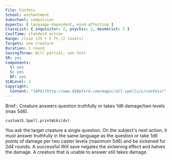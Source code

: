 ```yaml
---
File: Confess
School: enchantment
Subschool: compulsion
Aspects: [ language-dependent, mind-affecting ]
ClassList: { inquisitor: 2, psychic: 2, mesmerist: 2 }
CastTime: standard action
Range: close (25 + 5 ft./2 levels)
Targets: one creature
Duration: 1 round
SavingThrow: Will partial; see text
SR: yes
Components:
  V: yes
  S: yes
  DF: yes
SLALevel: 2
Copyright:
  Content: "[APG](http://www.d20pfsrd.com/magic/all-spells/c/confess)"
---
```

Brief:: Creature answers question truthfully or takes 1d6 damage/two levels (max 5d6).

```dataviewjs
customJS.Spell.printWiki(dv)
```

You ask the target creature a single question. On the subject's next action, it must answer truthfully in the same language as the question or take 1d6 points of damage per two caster levels (maximum 5d6) and be sickened for 2d4 rounds. A successful Will save negates the sickening effect and halves the damage. A creature that is unable to answer still takes damage.
